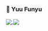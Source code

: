 ### 🦒 Yuu Funyu
<a href="https://github.com/mfunyu">
  <img align="center" src="https://github-readme-stats.vercel.app/api?username=mfunyu&count_private=true&show_icons=true&include_all_commits=true&hide=contribs&line_height=24&theme=transparent" />
</a>
<a href="https://github.com/mfunyu">
  <img align="center" src="https://github-readme-stats.vercel.app/api/top-langs/?username=mfunyu&layout=compact&theme=transparent" />
</a>
